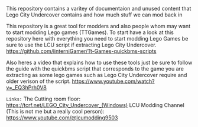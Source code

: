 This repository contains a varitey of documentaion and unused content that Lego City Undercover contains and how much stuff we can mod back in

This repository is a great tool for modders and also people whom may want to start modding Lego games (TTGames).
To start have a look at this repository here with everything you need to start modding Lego Games be sure to use the LCU script if extracting Lego City Undercover.
https://github.com/linterniGamer/Tt-Games-quickbms-scripts

Also heres a video that explains how to use these tools just be sure to follow the guide with the quickbms script that corresponds to the game you are extracting as some lego games such as Lego City Undercover require and older verison of the script.
https://www.youtube.com/watch?v=_EQ3hPrh0V8


`Links:`
  The Cutting room floor: https://tcrf.net/LEGO_City_Undercover_(Windows)
  LCU Modding Channel (This is not me but a really cool person): https://www.youtube.com/@lcumodding9503
  
